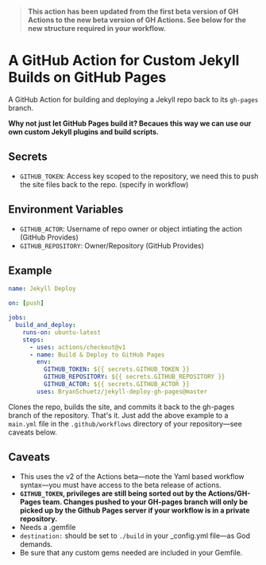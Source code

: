 
> **This action has been updated from the first beta version of GH Actions to the new beta version of GH Actions. See below for the new structure required in your workflow.**

# A GitHub Action for Custom Jekyll Builds on GitHub Pages

A GitHub Action for building and deploying a Jekyll repo back to its `gh-pages` branch. 

**Why not just let GitHub Pages build it? Becaues this way we can use our own custom Jekyll plugins and build scripts.**

## Secrets
* `GITHUB_TOKEN`: Access key scoped to the repository, we need this to push the site files back to the repo. (specify in workflow)
  
## Environment Variables
* `GITHUB_ACTOR`: Username of repo owner or object intiating the action (GitHub Provides)
* `GITHUB_REPOSITORY`: Owner/Repository (GitHub Provides)

## Example

```yml
name: Jekyll Deploy

on: [push]

jobs: 
  build_and_deploy:
    runs-on: ubuntu-latest
    steps:
      - uses: actions/checkout@v1
      - name: Build & Deploy to GitHub Pages
        env: 
          GITHUB_TOKEN: ${{ secrets.GITHUB_TOKEN }}
          GITHUB_REPOSITORY: ${{ secrets.GITHUB_REPOSITORY }}
          GITHUB_ACTOR: ${{ secrets.GITHUB_ACTOR }}
        uses: BryanSchuetz/jekyll-deploy-gh-pages@master
```

Clones the repo, builds the site, and commits it back to the gh-pages branch of the repository. That's it. Just add the above example to a `main.yml` file in the `.github/workflows` directory of your repository—see caveats below. 

## Caveats

* This uses the v2 of the Actions beta—note the Yaml based workflow syntax—you must have access to the beta release of actions.
* **`GITHUB_TOKEN`, privileges are still being sorted out by the Actions/GH-Pages team. Changes pushed to your GH-pages branch will only be picked up by the Github Pages server if your workflow is in a private repository.**
* Needs a .gemfile
* `destination:` should be set to `./build` in your _config.yml file—as God demands.
* Be sure that any custom gems needed are included in your Gemfile.
